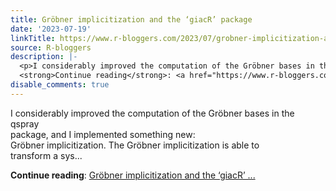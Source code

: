 ```yaml
---
title: Gröbner implicitization and the ‘giacR’ package
date: '2023-07-19'
linkTitle: https://www.r-bloggers.com/2023/07/grobner-implicitization-and-the-giacr-package/
source: R-bloggers
description: |-
  <p>I considerably improved the computation of the Gröbner bases in the<br /> qspray<br /> package, and I implemented something new:<br /> Gröbner implicitization. The Gröbner implicitization is able to<br /> transform a sys...</p>
  <strong>Continue reading</strong>: <a href="https://www.r-bloggers.com/2023/07/grobner-implicitization-and-the-giacr-package/">Gröbner implicitization and the ‘giacR’ ...
disable_comments: true
---
```

<p>I considerably improved the computation of the Gröbner bases in the<br /> qspray<br /> package, and I implemented something new:<br /> Gröbner implicitization. The Gröbner implicitization is able to<br /> transform a sys...</p>
<strong>Continue reading</strong>: <a href="https://www.r-bloggers.com/2023/07/grobner-implicitization-and-the-giacr-package/">Gröbner implicitization and the ‘giacR’ ...